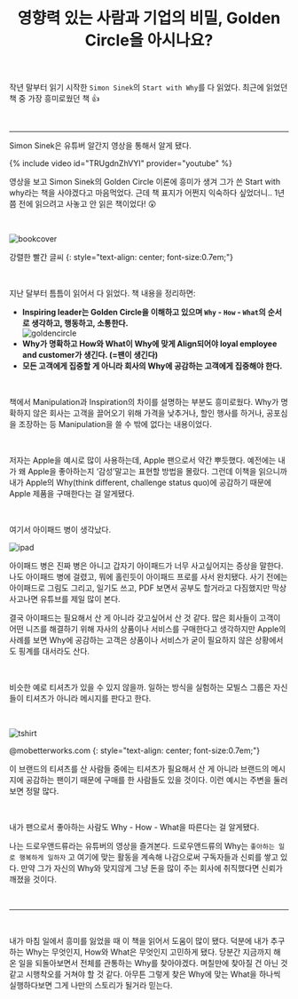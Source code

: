 ﻿---
title: "영향력 있는 사람과 기업의 비밀, Golden Circle을 아시나요?"
excerpt: "Simon Sinek의 Start with Why를 읽고 쓴 글입니다."
categories: essay
tags: simonsinek startwithwhy
---

작년 말부터 읽기 시작한 `Simon Sinek`의 `Start with Why`를 다 읽었다. 최근에 읽었던 책 중 가장 흥미로웠던 책 👍

<br>

---

Simon Sinek은 유튜버 알간지 영상을 통해서 알게 됐다. 

{% include video id="TRUgdnZhVYI" provider="youtube" %}

영상을 보고 Simon Sinek의 Golden Circle 이론에 흥미가 생겨 그가 쓴 Start with why라는 책을 사야겠다고 마음먹었다. 근데 책 표지가 어쩐지 익숙하다 싶었더니.. 1년쯤 전에 읽으려고 사놓고 안 읽은 책이었다! 😲 

<br>


![bookcover](https://jiwonpp.github.io/assets/img/post_img/220202_bookcover.jpg)

강렬한 빨간 글씨
{: style="text-align: center; font-size:0.7em;"}

<br>


지난 달부터 틈틈이 읽어서 다 읽었다. 책 내용을 정리하면: 

- **Inspiring leader는 Golden Circle을 이해하고 있으며 `Why` - `How` - `What`의 순서로 생각하고, 행동하고, 소통한다.** <br> ![goldencircle](https://jiwonpp.github.io/assets/img/post_img/220202_goldencircle.jpg)
- **Why가 명확하고 How와 What이 Why에 맞게 Align되어야 loyal employee and customer가 생긴다. (=팬이 생긴다)**
- **모든 고객에게 집중할 게 아니라 회사의 Why에 공감하는 고객에게 집중해야 한다.**

<br>


책에서 Manipulation과 Inspiration의 차이를 설명하는 부분도 흥미로웠다. Why가 명확하지 않은 회사는 고객을 끌어오기 위해 가격을 낮추거나, 할인 행사를 하거나, 공포심을 조장하는 등 Manipulation을 쓸 수 밖에 없다는 내용이었다. 

<br>


저자는 Apple을 예시로 많이 사용하는데, Apple 팬으로서 약간 뿌듯했다. 예전에는 내가 왜 Apple을 좋아하는지 ‘감성’말고는 표현할 방법을 몰랐다. 그런데 이책을 읽으니까 내가 Apple의 Why(think different, challenge status quo)에 공감하기 때문에 Apple 제품을 구매한다는 걸 알게됐다. 

<br>

여기서 아이패드 병이 생각났다. 

![ipad](https://jiwonpp.github.io/assets/img/post_img/220202_ipad.jpg)

아이패드 병은 진짜 병은 아니고 갑자기 아이패드가 너무 사고싶어지는 증상을 말한다. 나도 아이패드 병에 걸렸고, 뭐에 홀린듯이 아이패드 프로를 사서 완치됐다. 사기 전에는 아이패드로 그림도 그리고, 일기도 쓰고, PDF 보면서 공부도 할거라고 다짐했지만 막상 사고나면 유튜브를 제일 많이 본다. 

결국 아이패드는 필요해서 산 게 아니라 갖고싶어서 산 것 같다. 많은 회사들이 고객이 어떤 니즈를 해결하기 위해 자사의 상품이나 서비스를 구매한다고 생각하지만 Apple의 사례를 보면 Why에 공감하는 고객은 상품이나 서비스가 굳이 필요하지 않은 상황에서도 핑계를 대서라도 산다. 

<br>


비슷한 예로 티셔츠가 있을 수 있지 않을까. 일하는 방식을 실험하는 모빌스 그룹은 자신들이 티셔츠가 아니라 메시지를 판다고 한다. 

<br>

![tshirt](https://jiwonpp.github.io/assets/img/post_img/220202_tshirt.png)

@mobetterworks.com
{: style="text-align: center; font-size:0.7em;"}

이 브랜드의 티셔츠를 산 사람들 중에는 티셔츠가 필요해서 산 게 아니라 브랜드의 메시지에 공감하는 팬이기 때문에 구매를 한 사람들도 있을 것이다. 이런 예시는 주변을 둘러보면 정말 많다. 


<br>

내가 팬으로서 좋아하는 사람도 Why - How - What을 따른다는 걸 알게됐다. 

나는 드로우앤드류라는 유튜버의 영상을 즐겨본다. 드로우앤드류의 Why는 `좋아하는 일로 행복하게 일하자` 고 여기에 맞는 활동을 계속해 나감으로써 구독자들과 신뢰를 쌓고 있다. 만약 그가 자신의 Why와 맞지않게 그냥 돈을 많이 주는 회사에 취직했다면 신뢰가 깨졌을 것이다. 

<br>


---
<br>

내가 마침 일에서 흥미를 잃었을 때 이 책을 읽어서 도움이 많이 됐다. 덕분에 내가 추구하는 Why는 무엇인지, How와 What은 무엇인지 고민하게 됐다. 당분간 지금까지 해 온 일을 되돌아보면서 전체를 관통하는 Why를 찾아야겠다. 며칠만에 찾아질 건 아닌 것 같고 시행착오를 거쳐야 할 것 같다. 아무튼 그렇게 찾은 Why에 맞는 What을 하나씩 실행하다보면 그게 나만의 스토리가 될거라 믿는다.

<br>